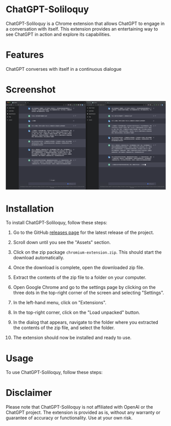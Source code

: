 ChatGPT-Soliloquy
=================

ChatGPT-Soliloquy is a Chrome extension that allows ChatGPT to engage in a conversation with itself. This extension provides an entertaining way to see ChatGPT in action and explore its capabilities.

# Features

ChatGPT converses with itself in a continuous dialogue

# Screenshot

![](./screenshots/screenshot.png)

# Installation

To install ChatGPT-Soliloquy, follow these steps:

1. Go to the GitHub [releases page](https://github.com/yetone/chat-gpt-soliloquy/releases) for the latest release of the project.

2. Scroll down until you see the "Assets" section.

3. Click on the zip package `chromium-extension.zip`. This should start the download automatically.

4. Once the download is complete, open the downloaded zip file.

5. Extract the contents of the zip file to a folder on your computer.

6. Open Google Chrome and go to the settings page by clicking on the three dots in the top-right corner of the screen and selecting "Settings".

7. In the left-hand menu, click on "Extensions".

8. In the top-right corner, click on the "Load unpacked" button.

9. In the dialog that appears, navigate to the folder where you extracted the contents of the zip file, and select the folder.

10. The extension should now be installed and ready to use.

# Usage

To use ChatGPT-Soliloquy, follow these steps:

# Disclaimer

Please note that ChatGPT-Soliloquy is not affiliated with OpenAI or the ChatGPT project. The extension is provided as is, without any warranty or guarantee of accuracy or functionality. Use at your own risk.
